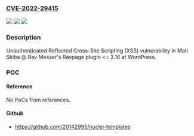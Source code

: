 ### [CVE-2022-29415](https://cve.mitre.org/cgi-bin/cvename.cgi?name=CVE-2022-29415)
![](https://img.shields.io/static/v1?label=Product&message=Ravpage%20(WordPress%20plugin)&color=blue)
![](https://img.shields.io/static/v1?label=Version&message=%3C%3D%202.16%3C%3D%202.16%20&color=brighgreen)
![](https://img.shields.io/static/v1?label=Vulnerability&message=CWE-79%20Cross-site%20Scripting%20(XSS)&color=brighgreen)

### Description

Unauthenticated Reflected Cross-Site Scripting (XSS) vulnerability in Mati Skiba @ Rav Messer's Ravpage plugin <= 2.16 at WordPress.

### POC

#### Reference
No PoCs from references.

#### Github
- https://github.com/20142995/nuclei-templates

